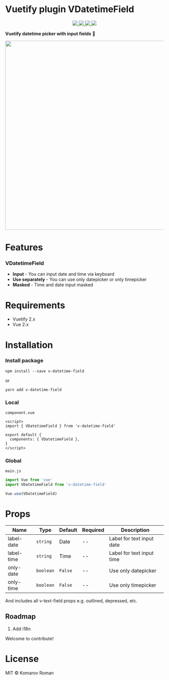 # Vuetify plugin VDatetimeField

<p align="center">
  <a href="https://npmcharts.com/compare/v-datetime-field?minimal=true">
    <img src="http://img.shields.io/npm/dm/v-datetime-field.svg">
  </a>
  <a href="https://www.npmjs.org/package/v-datetime-field">
    <img src="https://img.shields.io/npm/v/v-datetime-field.svg">
  </a>
  <a href="http://img.badgesize.io/https://unpkg.com/v-datetime-field/lib/v-datetime-field.umd.js?compression=gzip&label=gzip">
    <img src="http://img.badgesize.io/https://unpkg.com/v-datetime-field/lib/v-datetime-field.umd.js?compression=gzip&label=gzip">
  </a>
  <a href="LICENSE">
    <img src="https://img.shields.io/badge/License-MIT-yellow.svg">
  </a>
</p>

**Vuetify datetime picker with input fields** 📅

<p align="center">
<img width="600px" src="https://s10.gifyu.com/images/ezgif.com-gif-maker80d71365df2e0ced.gif"/>
</p>

# Features

### VDatetimeField

* **Input** - You can input date and time via keyboard
* **Use separately** - You can use only datepicker or only timepicker 
* **Masked** - Time and date input masked


# Requirements
* Vuetify 2.x
* Vue 2.x

# Installation

### Install package
```shell
npm install --save v-datetime-field
```
or
```shell
yarn add v-datetime-field
```

### Local
`component.vue`
```vue
<script>
import { VDatetimeField } from 'v-datetime-field'

export default {
  components: { VDatetimeField },
}
</script>
```

### Global
`main.js`
```javascript
import Vue from 'vue'
import VDatetimeField from 'v-datetime-field'

Vue.use(VDatetimeField)
```

# Props

| Name           | Type       | Default        | Required | Description                   |
| -------------- | ---------- | -------------- | -------- | ----------------------------- |
| label-date     | `string`   | Date           | --       | Label for text input date     |
| label-time     | `string`   | Time           | --       | Label for text input time     |
| only-date      | `boolean`  | `False`        | --       | Use only datepicker           |
| only-time      | `boolean`  | `False`        | --       | Use only timepicker           |

And includes all v-text-field props e.g. outlined, depressed, etc.



## Roadmap
1. Add i18n

Welcome to contribute!

# License

MIT © Komarov Roman

